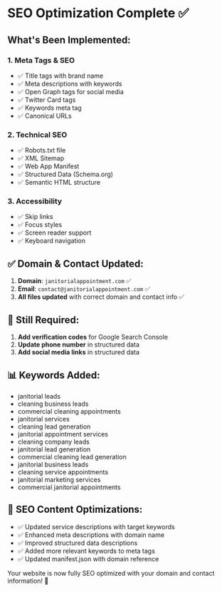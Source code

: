 # SEO Optimization Complete ✅

## What's Been Implemented:

### 1. **Meta Tags & SEO**
- ✅ Title tags with brand name
- ✅ Meta descriptions with keywords
- ✅ Open Graph tags for social media
- ✅ Twitter Card tags
- ✅ Keywords meta tag
- ✅ Canonical URLs

### 2. **Technical SEO**
- ✅ Robots.txt file
- ✅ XML Sitemap
- ✅ Web App Manifest
- ✅ Structured Data (Schema.org)
- ✅ Semantic HTML structure

### 3. **Accessibility**
- ✅ Skip links
- ✅ Focus styles
- ✅ Screen reader support
- ✅ Keyboard navigation

## ✅ Domain & Contact Updated:

1. **Domain**: `janitorialappointment.com` ✅
2. **Email**: `contact@janitorialappointment.com` ✅
3. **All files updated** with correct domain and contact info ✅

## 🔧 Still Required:

1. **Add verification codes** for Google Search Console
2. **Update phone number** in structured data
3. **Add social media links** in structured data

## 📊 Keywords Added:
- janitorial leads
- cleaning business leads
- commercial cleaning appointments
- janitorial services
- cleaning lead generation
- janitorial appointment services
- cleaning company leads
- janitorial lead generation
- commercial cleaning lead generation
- janitorial business leads
- cleaning service appointments
- janitorial marketing services
- commercial janitorial appointments

## 🎯 SEO Content Optimizations:
- ✅ Updated service descriptions with target keywords
- ✅ Enhanced meta descriptions with domain name
- ✅ Improved structured data descriptions
- ✅ Added more relevant keywords to meta tags
- ✅ Updated manifest.json with domain reference

Your website is now fully SEO optimized with your domain and contact information! 🚀 